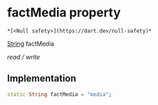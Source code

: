 


# factMedia property




    *[<Null safety>](https://dart.dev/null-safety)*


[String](https://api.flutter.dev/flutter/dart-core/String-class.html) factMedia
  
_read / write_






## Implementation

```dart
static String factMedia = "media";


```







